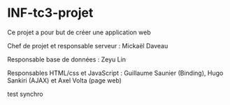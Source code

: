 # INF-tc3-projet

Ce projet a pour but de créer une application web

Chef de projet et responsable serveur : Mickaël Daveau

Responsable base de données : Zeyu Lin

Responsables HTML/css et JavaScript : Guillaume Saunier (Binding), Hugo Sankiri (AJAX) et Axel Volta (page web)

test synchro
